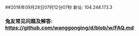 ##2018年09月28日07时12分07秒 新址: 104.248.173.3
### 兔友常见问题及解答: https://github.com/wanggonging/d/blob/w/FAQ.md
